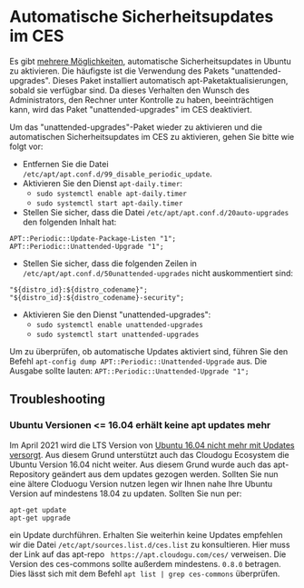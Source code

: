 # Automatische Sicherheitsupdates im CES

Es gibt [mehrere Möglichkeiten](https://help.ubuntu.com/community/AutomaticSecurityUpdates), automatische Sicherheitsupdates in Ubuntu zu aktivieren. Die häufigste ist die Verwendung des Pakets "unattended-upgrades". Dieses Paket installiert automatisch apt-Paketaktualisierungen, sobald sie verfügbar sind.
Da dieses Verhalten den Wunsch des Administrators, den Rechner unter Kontrolle zu haben, beeinträchtigen kann, wird das Paket "unattended-upgrades" im CES deaktiviert.

Um das "unattended-upgrades"-Paket wieder zu aktivieren und die automatischen Sicherheitsupdates im CES zu aktivieren, gehen Sie bitte wie folgt vor:

- Entfernen Sie die Datei `/etc/apt/apt.conf.d/99_disable_periodic_update`.
- Aktivieren Sie den Dienst `apt-daily.timer`:
  - `sudo systemctl enable apt-daily.timer`
  - `sudo systemctl start apt-daily.timer`
- Stellen Sie sicher, dass die Datei `/etc/apt/apt.conf.d/20auto-upgrades` den folgenden Inhalt hat:

```
APT::Periodic::Update-Package-Listen "1";
APT::Periodic::Unattended-Upgrade "1";
```

- Stellen Sie sicher, dass die folgenden Zeilen in `/etc/apt/apt.conf.d/50unattended-upgrades` nicht auskommentiert sind:

```
"${distro_id}:${distro_codename}";
"${distro_id}:${distro_codename}-security";
```

- Aktivieren Sie den Dienst "unattended-upgrades":
  - `sudo systemctl enable unattended-upgrades`
  - `sudo systemctl start unattended-upgrades`

Um zu überprüfen, ob automatische Updates aktiviert sind, führen Sie den Befehl `apt-config dump APT::Periodic::Unattended-Upgrade` aus.
Die Ausgabe sollte lauten: `APT::Periodic::Unattended-Upgrade "1";`

## Troubleshooting
### Ubuntu Versionen <= 16.04 erhält keine apt updates mehr
Im April 2021 wird die LTS Version von [Ubuntu 16.04 nicht mehr mit Updates versorgt](https://ubuntu.com/about/release-cycle).
Aus diesem Grund unterstützt auch das Cloudogu Ecosystem die Ubuntu Version 16.04 nicht weiter. Aus diesem Grund wurde auch das apt-Repository geändert aus dem updates gezogen werden.
Sollten Sie nun eine ältere Cloduogu Version nutzen legen wir Ihnen nahe Ihre Ubuntu Version auf mindestens 18.04 zu updaten. Sollten Sie nun per:
```shell
apt-get update
apt-get upgrade
```
ein Update durchführen. Erhalten Sie weiterhin keine Updates empfehlen wir die Datei `/etc/apt/sources.list.d/ces.list` zu konsultieren. Hier muss der Link auf das apt-repo ` https://apt.cloudogu.com/ces/` verweisen. Die Version des ces-commons sollte außerdem mindestens. `0.8.0` betragen.
Dies lässt sich mit dem Befehl `apt list | grep ces-commons` überprüfen.
